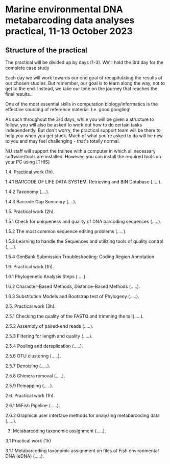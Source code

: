 # Marine environmental DNA metabarcoding data analyses practical, 11-13 October 2023

## Structure of the practical
The practical will be divided up by days (1-3). We'll hold the 3rd day for the complete case study 

Each day we will work towards our end goal of recapitulating the results of our chosen studies. But remember, our goal is to learn along the way, not to get to the end. Instead, we take our time on the journey that reaches the final results.

One of the most essential skills in computation biology/informatics is the effective sourcing of reference material. I.e. good googling!

As such throughout the 3/4 days, while you will be given a structure to follow, you will also be asked to work out how to do certain tasks independently. But don't worry, the practical support team will be there to help you when you get stuck. Much of what you're asked to do will be new to you and may feel challenging - that's totally normal.

NU staff will support the trainee with a computer in which all necessary software/tools are installed. However, you can install the required tools on your PC using 
[THIS]

1.4. Practical work (1h).

1.4.1 BARCODE OF LIFE DATA SYSTEM, Retrieving and BIN Database (.....).

1.4.2 Taxonomy (....).

1.4.3 Barcode Gap Summary (....).

1.5. Practical work (2h).

1.5.1 Check for uniqueness and quality of DNA barcoding sequences (.....).

1.5.2 The most common sequence editing problems (.....).

1.5.3 Learning to handle the Sequences and utilizing tools of quality control (.....).

1.5.4 GenBank Submission Troubleshooting: Coding Region Annotation

1.6. Practical work (1h).

1.6.1 Phylogenetic Analysis Steps (.....).

1.6.2 Character-Based Methods, Distance-Based Methods (.....).

1.6.3 Substitution Models and Bootstrap test of Phylogeny (.....).

2.5. Practical work (3h).

2.5.1 Checking the quality of the FASTQ and trimming the tail(.....).

2.5.2 Assembly of paired-end reads (.....).

2.5.3 Filtering for length and quality (.....).

2.5.4 Pooling and dereplication (.....).

2.5.6 OTU clustering (.....).

2.5.7 Denoising (.....).

2.5.8 Chimera removal (.....).

2.5.9 Remapping (.....).

2.6. Practical work (1h).

2.6.1 MiFish Pipeline (.....).

2.6.2 Graphical user interface methods for analyzing metabarcoding data (.....).

3. Metabarcoding taxonomic assignment (.....).

3.1 Practical work (1h)

3.1.1 Metabarcoding taxonomic assignment on files of Fish environmental DNA (eDNA) (.....).
